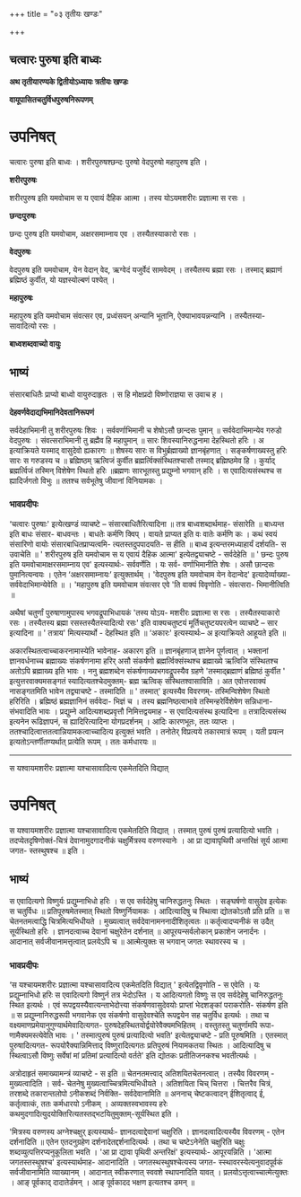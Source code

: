 +++
title = "०३ तृतीयः खण्डः"

+++


## चत्वारः पुरुषा इति बाध्वः

**अथ तृतीयारण्यके द्वितीयोऽध्यायः त्रतीयः खण्डः**

**वायूपासितचतुर्विधपुरुषनिरूपणम्**

# **उपनिषत्**

चत्वारः पुरुषा इति बाध्वः । शरीरपुरुषश्छन्दः पुरुषो वेदपुरुषो महापुरुष इति ।

**शरीरपुरुषः**

शरीरपुरुष इति यमवोचाम स य एवायं दैहिक आत्मा । तस्य योऽयमशरीरः प्रज्ञात्मा स रसः ।

**छन्दःपुरुषः**

छन्दः पुरुष इति यमवोचाम, अक्षरसमाम्नाय एव । तस्यैतस्याकारो रसः ।

**वेदपुरुषः**

वेदपुरुष इति यमवोचाम, येन वेदान् वेद, ऋग्वेदं यजुर्वेदं सामवेदम् । तस्यैतस्य ब्रह्मा रसः । तस्माद् ब्रह्माणं ब्रह्मिष्ठं कुर्वीत, यो यज्ञस्योल्बणं पश्येत् ।

**महापुरुषः**

महापुरुष इति यमवोचाम संवत्सर एव, प्रध्वंसयन् अन्यानि भूतानि, ऐक्याभावयन्नन्यानि । तस्यैतस्या-सावादित्यो रसः ।

**बाध्वशब्दवाच्यो वायुः**

## भाष्यं

संसारबाधितैः प्राप्यो बाध्वो वायुरुदाहृतः । स हि मोक्षप्रदो विष्णोराज्ञया स उवाच ह ।

**देहवर्णवेदाद्यभिमानिदेवतानिरूपणं**

सर्वदेहाभिमानी तु शरीरपुरुषः शिवः । सर्ववर्णाभिमानी च शेषोऽसौ छान्दसः पुमान् ॥ सर्ववेदाभिमान्येव गरुडो वेदपुरुषः । संवत्सराभिमानी तु ब्रह्मैव हि महापुमान् ॥ सारः शिवस्यानिरुद्धनामा देहस्थितो हरिः । अ इत्याक्रियते यस्माद् वासुदेवो ह्यकारगः ॥ शेषस्य सारः स विभुर्ब्रह्माख्यो ज्ञानबृंहणात् । सङ्कर्षणाख्यस्तु हरिः सारः स गरुडस्य च ॥ ब्रह्मिष्ठम् ऋत्विजं कुर्वीत ब्रह्मर्त्विक्संस्थितश्चासौ तस्माद् ब्रह्मिष्ठमेव हि । कुर्याद् ब्रह्मर्त्विजं तस्मिन् विशेषेण स्थितो हरिः ॥ब्रह्मणः सारभूतस्तु प्रद्युम्नो भगवान् हरिः । स एवादित्यसंस्थश्च स ह्यादिर्जगतो विभुः ॥ ततश्च सर्वभूतेषु जीवानां विनियामकः ।

### **भावप्रदीपः**

‘चत्वारः पुरुषाः' इत्येत्खण्डं व्याचष्टे – संसारबाधितैरित्यादिना ॥ तत्र बाध्वशब्दार्थमाह- संसारेति ॥ बाध्यन्त इति बाधः संसार- बाधवन्तः । बाधतेः कर्मणि क्विप् । वायते प्राप्यत इति वः वातेः कर्मणि कः । कथं स्वयं संसारिणो वायोः संसारबाधितप्राप्यत्वमि- त्यतस्तदुपपादयति- स हीति ॥ बाध्व इत्यन्तरमध्याहार्यं दर्शयति- स उवाचेति ॥ ' शरीरपुरुष इति यमवोचाम स य एवायं दैहिक आत्मा' इत्येतद्व्याचष्टे - सर्वदेहेति ॥ ' छन्दः पुरुष इति यमवोचामाक्षरसमाम्नाय एव' इत्यस्यार्थः- सर्ववर्णेति । यः सर्व- वर्णाभिमानीति शेषः । असौ छान्दसः पुमानित्यन्वयः । एतेन ‘अक्षरसमाम्नायः’ इत्युक्तार्थम् । 'वेदपुरुष इति यमवोचाम येन वेदान्वेद' इत्यादेर्व्याख्या- सर्ववेदाभिमान्येवेति ॥ । 'महापुरुष इति यमवोचाम संवत्सर एवे 'ति वाक्यं विवृणोति - संवत्सरा- भिमानीत्विति ॥

अथैषां चतुर्णां पुरुषाणामुपास्य भगवद्रूपाभिधायकं 'तस्य योऽय- मशरीरः प्रज्ञात्मा स रसः । तस्यैतस्याकारो रसः । तस्यैतस्य ब्रह्मा रसस्तस्यैतस्यादित्यो रसः' इति वाक्यचतुष्टयं मूर्तिचतुष्टयपरत्वेन व्याचष्टे – सार इत्यादिना ॥ ' तत्राय' मित्यस्यार्थो - देहस्थित इति ॥ ‘अकारः' इत्यस्यार्थः– अ इत्याक्रियते आहूयते इति ॥

अकारस्थितत्वाच्चाकरनामास्येति भावेनाह- अकारग इति ॥ ज्ञानबृंहणाज् ज्ञानेन पूर्णत्वात् । भक्तानां ज्ञानवर्धनाच्च ब्रह्माख्यः संकर्षणनामा हरिर् असौ संकर्षणो ब्रह्मर्त्विक्संस्थश्च ब्रह्माख्ये ऋत्विजि संस्थितश्च अतोऽपि ब्रह्माख्य इति भावः । ननु ब्रह्मशब्देन संकर्षणाख्यभगवद्रूपस्यैव ग्रहणे 'तस्माद्ब्रह्माणं ब्रह्मिष्ठं कुर्वीत ' इत्युत्तरवाक्यमसङ्गतं स्यादित्यतश्चेदमुक्तम्- ब्रह्म ऋत्विक् संस्थितश्वासाविति । अत एवोत्तरवाक्यं नासङ्गतमिति भावेन तद्व्याचष्टे - तस्मादिति ॥ ' तस्मात्' इत्यस्यैव विवरणम्- तस्मिन्विशेषेण स्थितो हरिरिति । ब्रह्मिष्ठं ब्रह्मज्ञानिनं सर्ववेदा- भिज्ञं च । तस्य ब्रह्मनिष्ठत्वाभावे तस्मिन्हरेर्विशेषेण सन्निधाना- संभवादिति भावः । प्रद्युम्ने आदित्यशब्दप्रवृत्तौ निमित्तद्वयमाह - स एवादित्यसंस्थ इत्यादिना ॥ तत्रादित्यसंस्थ इत्यनेन रूढिज्ञापनं, स ह्यादिरित्यादिना योगप्रदर्शनम् । आदिः कारणभूतः, ततः व्याप्तः । ततश्चादित्वात्ततत्वान्नियामकत्वाच्चादित्य इत्युक्तं भवति । तनोतेर् विप्रत्यये तकारमात्रं रूपम् । यती प्रयत्न इत्यतोऽन्तर्णीतण्यर्थात् प्रत्येति रूपम् । ततः कर्मधारयः ॥

------------------------------------------------------------------------

स यश्वायमशरीरः प्रज्ञात्मा यश्चासावादित्य एकमेतदिति विद्यात्

# **उपनिषत्**

स यश्वायमशरीरः प्रज्ञात्मा यश्चासावादित्य एकमेतदिति विद्यात् । तस्मात् पुरुषं पुरुषं प्रत्यादित्यो भवति । तदप्येतदृषिणोक्तं-चित्रं देवानामुदगादनीकं चक्षुर्मित्रस्य वरुणस्यानेः । आ प्रा द्यावापृथिवी अन्तरिक्षं सूर्य आत्मा जगत- स्तस्थुषश्च ॥ इति ।

## भाष्यं

स एवादित्यगो विष्णुर्यः प्रद्युम्नाभिधो हरिः । स एव सर्वदेहेषु चानिरुद्धतनुः स्थितः । सङ्घर्षणो वासुदेव इत्येकः स चतुर्विधः ॥
प्रतिपूरुषमेतस्मात् स्थितो विष्णुर्नियामकः । आदित्यादिषु च स्थित्वा द्योतकोऽसौ प्रति प्रति ॥ स चेतनतमत्वाद्धि चित्रमित्यभिधीयते । मुख्यत्वात् सर्वदेवानामननादीशितृत्वतः ॥ कर्तृत्वादप्यनीकं स उदैत् सूर्यस्थितो हरिः । ज्ञानदत्वाच्च देवानां चक्षुरेतेन दर्शनात् ॥ आपूरयन्सर्वलोकान् प्रकाशेन जनार्दनः । आदानात् सर्वजीवानामत्तृत्वात् प्रलयेऽपि च ॥ आत्मेत्युक्तः स भगवान् जगतः स्थावरस्य च ।

### **भावप्रदीपः**

‘स यश्चायमशरीरः प्रज्ञात्मा यश्चासावादित्य एकमेतदिति विद्यात् ' इत्येतद्विवृणोति - स एवेति । यः प्रद्युम्नाभिधो हरिः स एवादित्यगो विष्णुर्न तत्र भेदोऽस्ति । य आदित्यगतो विष्णुः स एव सर्वदेहेषु चानिरुद्धतनुः स्थित इत्यर्थः । एवं रूपद्वयस्यैवात्यन्ताभेदोत्त्या संकर्षणवासुदेवयोः प्राप्तां भेदशङ्कां पराकरोति- संकर्षण इति ॥ स प्रद्युम्नानिरुद्धरूपी भगवानेक एव संकर्षणो वासुदेवश्चेति रूपद्वयेन सह चतुर्विध इत्यर्थः । तथा च वक्ष्यमाणप्रमेयानुगुण्यार्थमेवादित्यगत- पुरुषदेहस्थितयोर्द्वयोरेवैक्यमभिहितम् । वस्तुतस्तु चतुर्णामपि रूपा- णामैक्यमस्त्येवेति भावः । ' तस्मात्पुरुषं पुरुषं प्रत्यादित्यो भवति' इत्येतद्व्याचष्टे - प्रति पूरुषमिति । एतस्मात् पुरुषादित्यगत- रूपयोरैक्यान्निमित्ताद् विष्णुरादित्यगतः प्रतिपुरुषं नियामकतया स्थितः । आदित्यादिषु च स्थित्वाऽसौ विष्णुः सर्वेषां मां प्रतिमां प्रत्यादित्यो वर्तते' इति द्योतकः प्रतीतिजनकश्च भवतीत्यर्थः ।

अत्रोदाहृतं समाख्यामन्त्रं व्याचष्टे - स इति ॥ चेतनतमत्त्वाद् अतिशयितचेतनत्वात् । तस्यैव विवरणम् - मुख्यत्वादिति । सर्व- चेतनेषु मुख्यत्वाच्चित्रमित्यभिधीयते । अतिशयिता चिच् चित्तरा । चित्तरैव चित्रं, तरशब्दे तकारान्तलोपो ऽनीकशब्दं निर्वक्ति- सर्वदेवानामिति ॥ अननाच् चेष्टकत्वादन् ईशितृत्वाद् ई, कर्तृत्वात्कं, ततः कर्मधारयो ऽनीकम् । अव्यक्तस्वभावस्य हरेः कथमुदगादित्युदयोक्तिरित्यतस्तद्भटयितुमुक्तम्-सूर्यस्थित इति ।

'मित्रस्य वरुणस्य अग्नेश्चक्षुर् इत्यस्यार्थः- ज्ञानदत्वाद्देवानां चक्षुरिति । ज्ञानदत्वादित्यस्यैव विवरणम् - एतेन दर्शनादिति ॥ एतेन एतदनुग्रहेण दर्शनादेतद्दर्शनादित्यर्थः । तथा च चष्टेऽनेनेति चक्षुरिति चक्षुः शब्दव्युत्पत्तिरप्यनुकूलिता भवति । 'आ प्रा द्यावा पृथिवी अन्तरिक्षं' इत्यस्यार्थः- आपूरयन्निति । 'आत्मा जगतस्तस्थुषश्च' इत्यस्यार्थमाह- आदानादिति । जगतस्थस्थुषश्चेत्यस्य जगत- स्स्थावरस्येत्यनुवादपूर्वकं सर्वजीवानामिति व्याख्यानम् । आदानात् स्वीकरणात् स्ववशे स्थापनादिति यावत् । प्रलयोऽत्तृत्वाच्चात्मेत्युक्तः । आङ् पूर्वकाद् दादातेर्डमन् । आङ् पूर्वकादद भक्षण इत्यतश्च डमन् ॥

